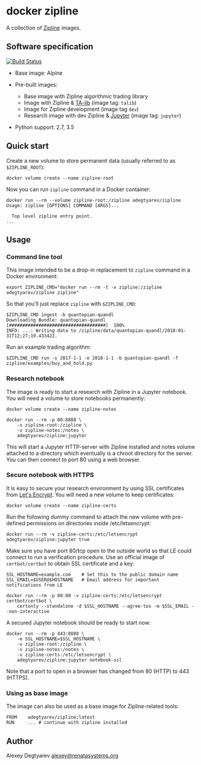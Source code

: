 # docker zipline

A collection of [Zipline](https://github.com/quantopian/zipline) images.

## Software specification

[![Build Status](https://travis-ci.org/adegtyarev/docker-zipline.svg?branch=master)](https://travis-ci.org/adegtyarev/docker-zipline)

* Base image: Alpine

* Pre-built images:
    - Base image with Zipline algorithmic trading library
    - Image with Zipline & [TA-lib](http://ta-lib.org/) (image tag: `talib`)
    - Image for Zipline development (image tag `dev`)
    - Research image with dev Zipline & [Jupyter](http://jupyter.org/) (image tag: `jupyter`)

* Python support: 2.7, 3.5

## Quick start

Create a new volume to store permanent data (usually referred to as
`$ZIPLINE_ROOT`):

    docker volume create --name zipline-root

Now you can run `zipline` command in a Docker container:

    docker run --rm --volume zipline-root:/zipline adegtyarev/zipline
    Usage: zipline [OPTIONS] COMMAND [ARGS]...

      Top level zipline entry point.
    ...


## Usage


### Command line tool

This image intended to be a drop-in replacement to `zipline` command in a
Docker environment:

    export ZIPLINE_CMD="docker run --rm -t -v zipline:/zipline adegtyarev/zipline zipline"

So that you'll just replace `zipline` with `$ZIPLINE_CMD`:

    $ZIPLINE_CMD ingest -b quantopian-quandl
    Downloading Bundle: quantopian-quandl  [####################################]  100%
    INFO: ...: Writing data to /zipline/data/quantopian-quandl/2018-01-31T12;27;19.433422.

Run an example trading algorithm:

    $ZIPLINE_CMD run -s 2017-1-1 -e 2018-1-1 -b quantopian-quandl -f zipline/examples/buy_and_hold.py


### Research notebook

The image is ready to start a research with Zipline in a Jupyter notebook.  You
will need a volume to store notebooks permanently:

    docker volume create --name zipline-notes

    docker run --rm -p 80:8888 \
        -v zipline-root:/zipline \
        -v zipline-notes:/notes \
        adegtyarev/zipline:jupyter

This will start a Jupyter HTTP-server with Zipline installed and notes volume
attached to a directory which eventually is a chroot directory for the server.
You can then connect to port 80 using a web browser.

### Secure notebook with HTTPS

It is easy to secure your research environment by using SSL certificates from
[Let's Encrypt](https://letsencrypt.org/).  You will need a new volume to keep
certificates:

    docker volume create --name zipline-certs

Run the following dummy command to attach the new volume with pre-defined
permissions on directories inside /etc/letsencrypt:

    docker run --rm -v zipline-certs:/etc/letsencrypt adegtyarev/zipline:jupyter true

Make sure you have port 80/tcp open to the outside world so that LE could
connect to run a verification procedure.  Use an official image of
`certbot/certbot` to obtain SSL certificate and a key:

    SSL_HOSTNAME=example.com    # Set this to the public domain name
    SSL_EMAIL=$USER@$HOSTNAME   # Email address for important notifications from LE

    docker run --rm -p 80:80 -v zipline-certs:/etc/letsencrypt certbot/certbot \
        certonly --standalone -d $SSL_HOSTNAME --agree-tos -m $SSL_EMAIL --non-interactive

A secured Jupyter notebook should be ready to start now:

    docker run --rm -p 443:8888 \
        -e SSL_HOSTNAME=$SSL_HOSTNAME \
        -v zipline-root:/zipline \
        -v zipline-notes:/notes \
        -v zipline-certs:/etc/letsencrypt \
        adegtyarev/zipline:jupyter notebook-ssl

Note that a port to open in a browser has changed from 80 (HTTP) to 443
(HTTPS).


### Using as base image

The image can also be used as a base image for Zipline-related tools:

    FROM    adegtyarev/zipline:latest
    RUN     ... # continue with zipline installed


## Author

Alexey Degtyarev <alexey@renatasystems.org>
